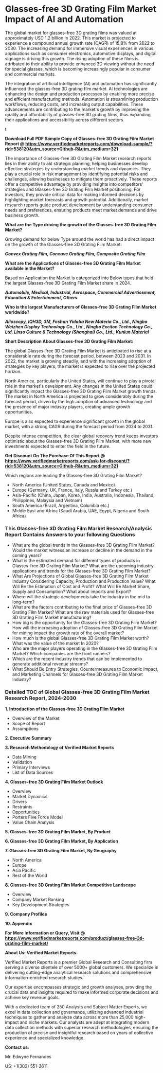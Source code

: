 <meta name="title" content="Global Glasses-free 3D Grating Film Market Impact of AI and Automation"><meta name="description" content="The global market for glasses-free 3D grating films was valued at approximately USD 1.2 billion in 2022. This market is projected to experience a compound annual growt"><meta name="title" content="Glasses-free 3D Grating Film Market Size, Share, Scope, Trends, Growth, Opportunities, Analysis, Forecast"><h1>Glasses-free 3D Grating Film Market Impact of AI and Automation</h1><p>The global market for glasses-free 3D grating films was valued at approximately USD 1.2 billion in 2022. This market is projected to experience a compound annual growth rate (CAGR) of 15.8% from 2022 to 2030. The increasing demand for immersive visual experiences in various applications such as consumer electronics, automotive displays, and digital signage is driving this growth. The rising adoption of these films is attributed to their ability to provide enhanced 3D viewing without the need for special glasses, which is becoming increasingly popular in consumer and commercial markets.</p><p>The integration of artificial intelligence (AI) and automation has significantly influenced the glasses-free 3D grating film market. AI technologies are enhancing the design and production processes by enabling more precise and efficient manufacturing methods. Automation is streamlining production workflows, reducing costs, and increasing output capabilities. These advancements are contributing to the market's growth by improving the quality and affordability of glasses-free 3D grating films, thus expanding their applications and accessibility across different sectors.</p>t</p><p id="" class=""><strong>Download Full PDF Sample Copy of Glasses-free 3D Grating Film Market Report @ <a href="https://www.verifiedmarketreports.com/download-sample/?rid=538120&utm_source=Github-R&utm_medium=321" target="_blank">https://www.verifiedmarketreports.com/download-sample/?rid=538120&utm_source=Github-R&utm_medium=321</a></strong></p><p>The importance of&nbsp;Glasses-free 3D Grating Film Market research reports lies in their ability to aid strategic planning, helping businesses develop effective strategies by understanding market trends and dynamics. They play a crucial role in risk management by identifying potential risks and challenges, allowing businesses to mitigate them proactively. These reports offer a competitive advantage by providing insights into competitors' strategies and Glasses-free 3D Grating Film Market positioning. For investors, they provide critical data for making informed decisions by highlighting market forecasts and growth potential. Additionally, market research reports guide product development by understanding consumer needs and preferences, ensuring products meet market demands and drive business growth.</p><p><strong>What are the&nbsp;Type driving the growth of the Glasses-free 3D Grating Film Market?</strong></p><p id="" class="">Growing demand for below Type around the world has had a direct impact on the growth of the Glasses-free 3D Grating Film Market:</p><em><strong>Convex Grating Film, Concave Grating Film, Composite Grating Film</strong></em></p><strong>What are the&nbsp;Applications&nbsp;of Glasses-free 3D Grating Film Market available in the Market?</strong></p><p id="" class="">Based on Application the Market is categorized into Below types that held the largest Glasses-free 3D Grating Film Market share In 2024.</p><em><strong>Automobile, Medical, Industrial, Aerospace, Commercial Advertisement, Education & Entertainment, Others</strong></em></p><strong>Who is the largest Manufacturers of Glasses-free 3D Grating Film Market worldwide?</strong></p><p><em><strong>Alioscopy, IQH3D, 3M, Foshan Yidaba New Materia Co., Ltd., Ningbo Weizhen Display Technology Co., Ltd., Ningbo Exciton Technology Co., Ltd, Linso Culture & Technology (Shanghai) Co., Ltd., Kunlun Material</strong></em></p><p id="" class=""><strong>Short Description About Glasses-free 3D Grating Film Market:</strong></p><p>The global Glasses-free 3D Grating Film Market is anticipated to rise at a considerable rate during the forecast period, between 2023 and 2031. In 2022, the market is growing steadily, and with the increasing adoption of strategies by key players, the market is expected to rise over the projected horizon.</p><p>North America, particularly the United States, will continue to play a pivotal role in the market's development. Any changes in the United States could significantly impact the Glasses-free 3D Grating Film Market growth trends. The market in North America is projected to grow considerably during the forecast period, driven by the high adoption of advanced technology and the presence of major industry players, creating ample growth opportunities.</p><p>Europe is also expected to experience significant growth in the global market, with a strong CAGR during the forecast period from 2024 to 2031.</p><p>Despite intense competition, the clear global recovery trend keeps investors optimistic about the Glasses-free 3D Grating Film Market, with more new investments expected to enter the field in the future.</p><p id="" class=""><strong>Get Discount On The Purchase Of This Report @ <a href="https://www.verifiedmarketreports.com/ask-for-discount/?rid=538120&utm_source=Github-R&utm_medium=321" target="_blank">https://www.verifiedmarketreports.com/ask-for-discount/?rid=538120&utm_source=Github-R&utm_medium=321</a></strong></p>Which regions are leading the Glasses-free 3D Grating Film Market?</p><ul><li>North America (United States, Canada and Mexico)</li><li>Europe (Germany, UK, France, Italy, Russia and Turkey etc.)</li><li>Asia-Pacific (China, Japan, Korea, India, Australia, Indonesia, Thailand, Philippines, Malaysia and Vietnam)</li><li>South America (Brazil, Argentina, Columbia etc.)</li><li>Middle East and Africa (Saudi Arabia, UAE, Egypt, Nigeria and South Africa)</li></ul><h3 id="" class="">This Glasses-free 3D Grating Film Market Research/Analysis Report Contains Answers to your following Questions</h3><ul><li>What are the global trends in the Glasses-free 3D Grating Film Market? Would the market witness an increase or decline in the demand in the coming years?</li><li>What is the estimated demand for different types of products in Glasses-free 3D Grating Film Market? What are the upcoming industry applications and trends for the Glasses-free 3D Grating Film Market?</li><li>What Are Projections of Global Glasses-free 3D Grating Film Market Industry Considering Capacity, Production and Production Value? What Will Be the Estimation of Cost and Profit? What Will Be Market Share, Supply and Consumption? What about imports and Export?</li><li>Where will the strategic developments take the industry in the mid to long-term?</li><li>What are the factors contributing to the final price of Glasses-free 3D Grating Film Market? What are the raw materials used for Glasses-free 3D Grating Film Market manufacturing?</li><li>How big is the opportunity for the Glasses-free 3D Grating Film Market? How will the increasing adoption of Glasses-free 3D Grating Film Market for mining impact the growth rate of the overall market?</li><li>How much is the global Glasses-free 3D Grating Film Market worth? What was the value of the market In 2020?</li><li>Who are the major players operating in the Glasses-free 3D Grating Film Market? Which companies are the front runners?</li><li>Which are the recent industry trends that can be implemented to generate additional revenue streams?</li><li>What Should Be Entry Strategies, Countermeasures to Economic Impact, and Marketing Channels for Glasses-free 3D Grating Film Market Industry?</li></ul><h3 id="" class="">Detailed TOC of Global Glasses-free 3D Grating Film Market Research Report, 2024-2030</h3><p id="" class=""><strong>1. Introduction of the Glasses-free 3D Grating Film Market</strong></p><ul><li>Overview of the Market</li><li>Scope of Report</li><li>Assumptions</li></ul><p id="" class=""><strong>2. Executive Summary</strong></p><p id="" class=""><strong>3. Research Methodology of Verified Market Reports</strong></p><ul><li>Data Mining</li><li>Validation</li><li>Primary Interviews</li><li>List of Data Sources</li></ul><p id="" class=""><strong>4. Glasses-free 3D Grating Film Market Outlook</strong></p><ul><li>Overview</li><li>Market Dynamics</li><li>Drivers</li><li>Restraints</li><li>Opportunities</li><li>Porters Five Force Model</li><li>Value Chain Analysis</li></ul><p id="" class=""><strong>5. Glasses-free 3D Grating Film Market, By Product</strong></p><p id="" class=""><strong>6. Glasses-free 3D Grating Film Market, By Application</strong></p><p id="" class=""><strong>7. Glasses-free 3D Grating Film Market, By Geography</strong></p><ul><li>North America</li><li>Europe</li><li>Asia Pacific</li><li>Rest of the World</li></ul><p id="" class=""><strong>8. Glasses-free 3D Grating Film Market Competitive Landscape</strong></p><ul><li>Overview</li><li>Company Market Ranking</li><li>Key Development Strategies</li></ul><p id="" class=""><strong>9. Company Profiles</strong></p><p id="" class=""><strong>10. Appendix</strong></p><p id="" class=""><strong>For More Information or Query, Visit @ <a href="https://www.verifiedmarketreports.com/product/glasses-free-3d-grating-film-market/" target="_blank">https://www.verifiedmarketreports.com/product/glasses-free-3d-grating-film-market/</a></strong></p><p id="" class=""><strong>About Us: Verified Market Reports</strong></p><p id="" class="">Verified Market Reports is a premier Global Research and Consulting firm serving a diverse clientele of over 5000+ global customers. We specialize in delivering cutting-edge analytical research solutions and comprehensive information-enriched research studies.</p><p id="" class="">Our expertise encompasses strategic and growth analyses, providing the crucial data and insights required to make informed corporate decisions and achieve key revenue goals.</p><p id="" class="">With a dedicated team of 250 Analysts and Subject Matter Experts, we excel in data collection and governance, utilizing advanced industrial techniques to gather and analyze data across more than 25,000 high-impact and niche markets. Our analysts are adept at integrating modern data collection methods with superior research methodologies, ensuring the production of precise and insightful research based on years of collective experience and specialized knowledge.</p><p id="" class=""><strong>Contact us:</strong></p><p id="" class="">Mr. Edwyne Fernandes</p><p id="" class="">US: +1(302) 551-2611</p>